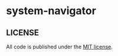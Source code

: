 # system-navigator

## LICENSE

All code is published under the [MIT license](https://github.com/cloxp/clj-system-navigator/blob/master/LICENSE).
